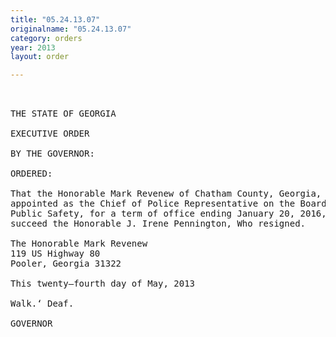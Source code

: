 ```yaml
---
title: "05.24.13.07"
originalname: "05.24.13.07"
category: orders
year: 2013
layout: order

---
```

<pre>
 

THE STATE OF GEORGIA

EXECUTIVE ORDER

BY THE GOVERNOR:

ORDERED:

That the Honorable Mark Revenew of Chatham County, Georgia, is
appointed as the Chief of Police Representative on the Board of
Public Safety, for a term of office ending January 20, 2016, to
succeed the Honorable J. Irene Pennington, Who resigned.

The Honorable Mark Revenew
119 US Highway 80
Pooler, Georgia 31322

This twenty—fourth day of May, 2013

Walk.‘ Deaf.

GOVERNOR

</pre>
